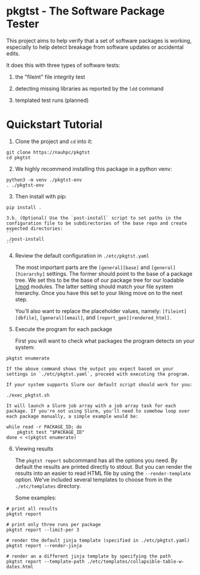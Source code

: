 # pkgtst - The Software Package Tester

This project aims to help verify that a set of software packages is working,
especially to help detect breakage from software updates or accidental edits.

It does this with three types of software tests:

1. the "fileint" file integrity test

2. detecting missing libraries as reported by the `ldd` command

3. templated test runs (planned)

# Quickstart Tutorial

1. Clone the project and `cd` into it:

```
git clone https://nauhpc/pkgtst
cd pkgtst
```

2. We highly recommend installing this package in a python venv:

```
python3 -m venv ./pkgtst-env
. ./pkgtst-env
```

3. Then install with pip:
```
pip install .
```

    3.b. (Optional) Use the `post-install` script to set paths in the configuration file to be subdirectories of the base repo and create expected directories:
    ```
    ./post-install
    ```

4. Review the default configuration in `./etc/pkgtst.yaml`

    The most important parts are the `[general][base]` and `[general][hierarchy]` settings. The former should point to the base of a package tree. We set this to be the base of our package tree for our loadable [Lmod](https://github.com/TACC/Lmod) modules. The latter setting should match your file system hierarchy. Once you have this set to your liking move on to the next step.
    
    You'll also want to replace the placeholder values, namely: `[fileint][dbfile]`, `[general][email]`, and `[report_gen][rendered_html]`.
    
5. Execute the program for each package

    First you will want to check what packages the program detects on your system:
    
```
pkgtst enumerate
```

    If the above command shows the output you expect based on your settings in `./etc/pkgtst.yaml`, proceed with executing the program.

    If your system supports Slurm our default script should work for you:
    
```
./exec_pkgtst.sh
```

    It will launch a Slurm job array with a job array task for each package. If you're not using Slurm, you'll need to somehow loop over each package manually, a simple example would be:
    
```
while read -r PACKAGE_ID; do
    pkgtst test "$PACKAGE_ID"
done < <(pkgtst enumerate)
```

6. Viewing results

    The `pkgtst report` subcommand has all the options you need. By default the results are printed directly to stdout. But you can render the results into an easier to read HTML file by using the `--render-template` option. We've included several templates to choose from in the `./etc/templates` directory.
    
    Some examples:
```
# print all results
pkgtst report

# print only three runs per package
pkgtst report --limit-per 3

# render the default jinja template (specified in ./etc/pkgtst.yaml)
pkgtst report --render-jinja

# render an a different jinja template by specifying the path
pkgtst report --template-path ./etc/templates/collapsible-table-w-dates.html
```
